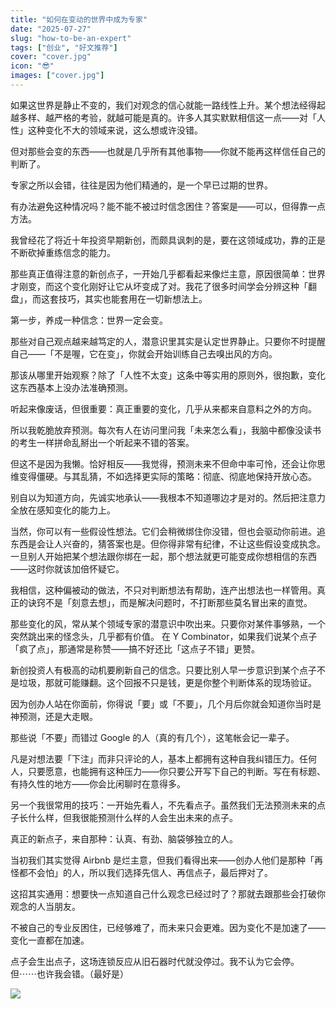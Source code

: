 ```yaml
---
title: "如何在变动的世界中成为专家"
date: "2025-07-27"
slug: "how-to-be-an-expert"
tags: ["创业", "好文推荐"]
cover: "cover.jpg"
icon: "😎"
images: ["cover.jpg"]
---
```

如果这世界是静止不变的，我们对观念的信心就能一路线性上升。某个想法经得起越多样、越严格的考验，就越可能是真的。许多人其实默默相信这一点——对「人性」这种变化不大的领域来说，这么想或许没错。



但对那些会变的东西——也就是几乎所有其他事物——你就不能再这样信任自己的判断了。



专家之所以会错，往往是因为他们精通的，是一个早已过期的世界。



有办法避免这种情况吗？能不能不被过时信念困住？答案是——可以，但得靠一点方法。



我曾经花了将近十年投资早期新创，而颇具讽刺的是，要在这领域成功，靠的正是不断砍掉重练信念的能力。



那些真正值得注意的新创点子，一开始几乎都看起来像烂主意，原因很简单：世界才刚变，而这个变化刚好让它从坏变成了对。我花了很多时间学会分辨这种「翻盘」，而这套技巧，其实也能套用在一切新想法上。



第一步，养成一种信念：世界一定会变。



那些对自己观点越来越笃定的人，潜意识里其实是认定世界静止。只要你不时提醒自己——「不是喔，它在变」，你就会开始训练自己去嗅出风的方向。



那该从哪里开始观察？除了「人性不太变」这条中等实用的原则外，很抱歉，变化这东西基本上没办法准确预测。



听起来像废话，但很重要：真正重要的变化，几乎从来都来自意料之外的方向。



所以我乾脆放弃预测。每次有人在访问里问我「未来怎么看」，我脑中都像没读书的考生一样拼命乱掰出一个听起来不错的答案。



但这不是因为我懒。恰好相反——我觉得，预测未来不但命中率可怜，还会让你思维变得僵硬。与其乱猜，不如选择更实际的策略：彻底、彻底地保持开放心态。



别自以为知道方向，先诚实地承认——我根本不知道哪边才是对的。然后把注意力全放在感知变化的能力上。



当然，你可以有一些假设性想法。它们会稍微绑住你没错，但也会驱动你前进。追东西是会让人兴奋的，猜答案也是。但你得非常有纪律，不让这些假设变成执念。
一旦别人开始把某个想法跟你绑在一起，那个想法就更可能变成你想相信的东西——这时你就该加倍怀疑它。



我相信，这种偏被动的做法，不只对判断想法有帮助，连产出想法也一样管用。真正的诀窍不是「刻意去想」，而是解决问题时，不打断那些莫名冒出来的直觉。



那些变化的风，常从某个领域专家的潜意识中吹出来。只要你对某件事够熟，一个突然跳出来的怪念头，几乎都有价值。
在 Y Combinator，如果我们说某个点子「疯了点」，那通常是称赞——搞不好还比「这点子不错」更赞。



新创投资人有极高的动机要刷新自己的信念。只要比别人早一步意识到某个点子不是垃圾，那就可能赚翻。这个回报不只是钱，更是你整个判断体系的现场验证。



因为创办人站在你面前，你得说「要」或「不要」，几个月后你就会知道你当时是神预测，还是大走眼。



那些说「不要」而错过 Google 的人（真的有几个），这笔帐会记一辈子。



凡是对想法要「下注」而非只评论的人，基本上都拥有这种自我纠错压力。任何人，只要愿意，也能拥有这种压力——你只要公开写下自己的判断。写在有标题、有持久性的地方——你会比闲聊时在意得多。



另一个我很常用的技巧：一开始先看人，不先看点子。虽然我们无法预测未来的点子长什么样，但我很能预测什么样的人会生出未来的点子。



真正的新点子，来自那种：认真、有劲、脑袋够独立的人。



当初我们其实觉得 Airbnb 是烂主意，但我们看得出来——创办人他们是那种「再怪都不会怕」的人，所以我们选择先信人、再信点子，最后押对了。



这招其实通用：想要快一点知道自己什么观念已经过时了？那就去跟那些会打破你观念的人当朋友。



不被自己的专业反困住，已经够难了，而未来只会更难。因为变化不是加速了——变化一直都在加速。



点子会生出点子，这场连锁反应从旧石器时代就没停过。我不认为它会停。
但⋯⋯也许我会错。（最好是）




![](https://prod-files-secure.s3.us-west-2.amazonaws.com/112d0858-5090-4d34-a606-b75eb8d65fd2/46476355-9cf3-4e99-9b7a-3531bc426380/1000202064.png?X-Amz-Algorithm=AWS4-HMAC-SHA256&X-Amz-Content-Sha256=UNSIGNED-PAYLOAD&X-Amz-Credential=ASIAZI2LB466Z4TFPPTG%2F20250902%2Fus-west-2%2Fs3%2Faws4_request&X-Amz-Date=20250902T212733Z&X-Amz-Expires=3600&X-Amz-Security-Token=IQoJb3JpZ2luX2VjEM3%2F%2F%2F%2F%2F%2F%2F%2F%2F%2FwEaCXVzLXdlc3QtMiJGMEQCIBzOYdGCgtIlyt%2FLB9f9ZnjbIzhu1EJ5w2wpx%2BaU1WcTAiAoyyR9LUIH8atAUSpAhefdCPL1GGRllQjhI%2FyBf%2F9KCCr%2FAwg2EAAaDDYzNzQyMzE4MzgwNSIM6MVroIjZtZD5xJfbKtwDRhkkegyUJADGzR%2FbAO8f8H4oC30PPAezCPUMb2WcPnyWnsDwkCC8rUmZ6Bbgxvu1c8NcJcS87DMmPPJnTyfZ%2B2hFAbccMAklaMzucaKH8DP%2F2crsGArJHZ41aYs4NQZ3qybjZV1xOmHO6RmexwlAkKf3oE0KWrLR3V1Ut32SyWn3mjQ%2BfLfEI%2Bi7d2p0EaDe8gxa2gihQetWmsaIzRUJw3gg8B2LSRtPKg3OUDPLa04AeAdVgpIRKFe7g2xWQjx%2BwwYyEXXMcrTV8hoaRT2UmK8PEfJxbCNX4zSwlIQDt%2Bd1xd3Lqenf6fR2OkAeP%2BMY69R6JKwjajG3zLFBKT0QDZlVQYXFYACpobfmXJC7Nqp2BPwWQ0a0T8GsAnrDj3wWChhsbfGN9Va6L2AHffGKCUGvlT7QVB0F6OwfID0ZcJ25NaFq1E9p12izEJJ%2B2i9p4FYDTdDDsoWPt0hor2B%2FbEPcozNxl9R0rXn%2FBFFh8HDnDtQU%2BrxE%2F%2Bw3aNgniDlJ7nVbgr6yBiydhfy9TvYi8Rd3ZX7aC8aSOeCZWOj0WOunlz%2BFRXEjqPLEqxg%2BHB9UQ1JM9AvSpuLU8KLTMVyRGeaFnMvb7KpTNZhTq47i7g8yRLbdEPz77Wd7vtUwq7bdxQY6pgHP9PJI7JMimtx8iFS5yBAexfBVpMB4IRYgBOb%2FnZqgKKy0wUgj5In4YFDx7cBwHcRX6w2n7zneiG9yVZ1WZ8vDfMmjr4iWoGesiOi23JEj6zebQNzzUh3%2B6eCrOA6SiJIBx6L%2F2aapiNWppW%2Bhv154sXAB2Q%2FMEWaTQp%2BgGjiI2j0BFDwMXPD7bqnDCE6KJJC1fAI8afuZhDld3XUAePr8qaeSaGLa&X-Amz-Signature=21a37ec0ba4e440389104f8ea26f57139c7e61448d92344c71471d768336ad5a&X-Amz-SignedHeaders=host&x-amz-checksum-mode=ENABLED&x-id=GetObject)

